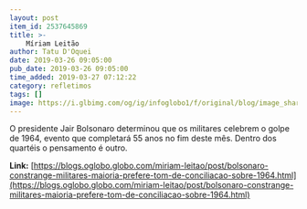 ```yaml
---
layout: post
item_id: 2537645869
title: >-
    Míriam Leitão
author: Tatu D'Oquei
date: 2019-03-26 09:05:00
pub_date: 2019-03-26 09:05:00
time_added: 2019-03-27 07:12:22
category: refletimos
tags: []
image: https://i.glbimg.com/og/ig/infoglobo1/f/original/blog/image_share/miriam-leitao.jpg
---
```


O presidente Jair Bolsonaro determinou que os militares celebrem o golpe de 1964, evento que completará 55 anos no fim deste mês. Dentro dos quartéis o pensamento é outro.

**Link:** [https://blogs.oglobo.globo.com/miriam-leitao/post/bolsonaro-constrange-militares-maioria-prefere-tom-de-conciliacao-sobre-1964.html](https://blogs.oglobo.globo.com/miriam-leitao/post/bolsonaro-constrange-militares-maioria-prefere-tom-de-conciliacao-sobre-1964.html)

